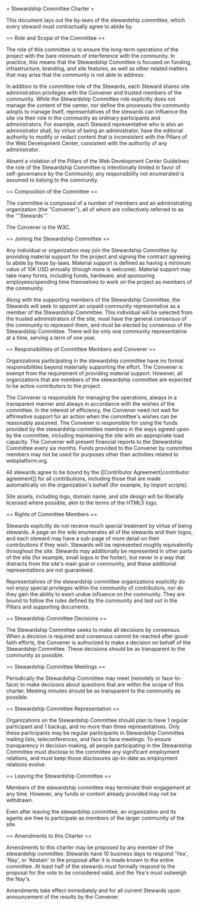 = Stewardship Committee Charter =

This document lays out the by-laws of the stewardship committee, which every steward must contractually agree to abide by.

== Role and Scope of the Committee ==

The role of this committee is to ensure the long-term operations of the project with the bare minimum of interference with the community. In practice, this means that the Stewardship Committee is focused on funding, infrastructure, branding, and site features, as well as other related matters that may arise that the community is not able to address.

In addition to the committee role of the Stewards, each Steward shares site administration privileges with the Convener and trusted members of the community. While the Stewardship Committee role explicitly does not manage the content of the center, nor define the processes the community adopts to manage itself, representatives of the stewards can influence the site via their role in the community as ordinary participants and administrators. For example, each Steward representative who is also an administrator shall, by virtue of being an administrator, have the editorial authority to modify or redact content that is inconsistent with the Pillars of the Web Development Center, consistent with the authority of any administrator.

Absent a violation of the Pillars of the Web Development Center Guidelines the role of the Stewardship Committee is intentionally limited in favor of self-governance by the Community; any responsibility not enumerated is assumed to belong to the community.

== Composition of the Committee ==

The committee is composed of a number of members and an administrating organization (the "Convener"), all of whom are collectively referred to as the '''Stewards'''.

The Convener is the W3C.

== Joining the Stewardship Committee ==

Any individual or organization may join the Stewardship Committee by providing material support for the project and signing the contract agreeing to abide by these by-laws. Material support is defined as having a minimum value of 10K USD annually (though more is welcome). Material support may take many forms, including funds, hardware, and sponsoring employees/spending time themselves to work on the project as members of the community.

Along with the supporting members of the Stewardship Committee, the Stewards will seek to appoint an unpaid community representative as a member of the Stewardship Committee. This individual will be selected from the trusted administrators of the site, must have the general consensus of the community to represent them, and must be elected by consensus of the Stewardship Committee. There will be only one community representative at a time, serving a term of one year.

== Responsibilities of Committee Members and Convener ==

Organizations participating in the stewardship committee have no formal responsibilities beyond materially supporting the effort. The Convener is exempt from the requirement of providing material support. However, all organizations that are members of the stewardship committee are expected to be active contributors to the project.

The Convener is responsible for managing the operations, always in a transparent manner and always in accordance with the wishes of the committee. In the interest of efficiency, the Convener need not wait for affirmative support for an action when the committee's wishes can be reasonably assumed. The Convener is responsible for using the funds provided by the stewardship committee members in the ways agreed upon by the committee, including maintaining the site with an appropriate load capacity. The Convener will present financial reports to the Stewardship Committee every six months. Funds provided to the Convener by committee members may not be used for purposes other than activities related to webplatform.org.

All stewards agree to be bound by the [[Contributor Agreement|contributor agreement]] for all contributions, including those that are made automatically on the organization's behalf (for example, by import scripts).

Site assets, including logo, domain name, and site design will be liberally licensed where possible, akin to the terms of the HTML5 logo.

== Rights of Committee Members ==

Stewards explicitly do not receive much special treatment by virtue of being stewards. A page on the wiki enumerates all of the stewards and their logos, and each steward may have a sub-page of more detail on their contributions if they wish. Stewards will be represented roughly equivalently throughout the site. Stewards may additionally be represented in other parts of the site (for example, small logos in the footer), but never in a way that distracts from the site's main goal or community, and these additional representations are not guaranteed.

Representatives of the stewardship committee organizations explicitly do not enjoy special privileges within the community of contributors, nor do they gain the ability to exert undue influence on the community. They are bound to follow the rules defined by the community and laid out in the Pillars and supporting documents.

== Stewardship Committee Decisions ==

The Stewardship Committee seeks to make all decisions by consensus. When a decision is required and consensus cannot be reached after good-faith efforts, the Convener is authorized to make a decision on behalf of the Stewardship Committee. These decisions should be as transparent to the community as possible.

== Stewardship Committee Meetings ==

Periodically the Stewardship Committee may meet (remotely or face-to-face) to make decisions about questions that are within the scope of this charter. Meeting minutes should be as transparent to the community as possible.

== Stewardship Committee Representation ==

Organizations on the Stewardship Committee should plan to have 1 regular participant and 1 backup, and no more than three representatives. Only these participants may be regular participants in Stewardship Committee mailing lists, teleconferences, and face to face meetings. To ensure transparency in decision-making, all people participating in the Stewardship Committee must disclose to the committee any significant employment relations, and must keep those disclosures up-to-date as employment relations evolve.

== Leaving the Stewardship Committee ==

Members of the stewardship committee may terminate their engagement at any time. However, any funds or content already provided may not be withdrawn.

Even after leaving the stewardship committee, an organization and its agents are free to participate as members of the larger community of the site.

== Amendments to this Charter ==

Amendments to this charter may be proposed by any member of the stewardship committee. Stewards have 10 business days to respond 'Yea', 'Nay', or 'Abstain' to the proposal after it is made known to the entire committee. At least half of the stewards must formally respond to the proposal for the vote to be considered valid, and the Yea's must outweigh the Nay's.

Amendments take effect immediately and for all current Stewards upon announcement of the results by the Convener.